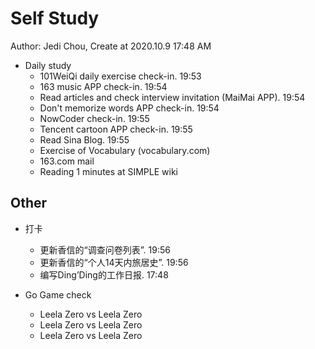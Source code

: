 # Self Study

Author: Jedi Chou, Create at 2020.10.9 17:48 AM

* Daily study
  * 101WeiQi daily exercise check-in. 19:53
  * 163 music APP check-in. 19:54
  * Read articles and check interview invitation (MaiMai APP). 19:54
  * Don't memorize words APP check-in. 19:54
  * NowCoder check-in. 19:55
  * Tencent cartoon APP check-in. 19:55
  * Read Sina Blog. 19:55
  * Exercise of Vocabulary (vocabulary.com)
  * 163.com mail
  * Reading 1 minutes at SIMPLE wiki

## Other

* 打卡
  * 更新香信的“调查问卷列表”. 19:56
  * 更新香信的“个人14天内旅居史”. 19:56
  * 编写Ding’Ding的工作日报. 17:48

* Go Game check
  * Leela Zero vs Leela Zero
  * Leela Zero vs Leela Zero
  * Leela Zero vs Leela Zero
